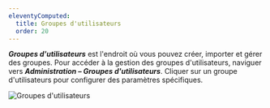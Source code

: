 ```yaml
---
eleventyComputed:
  title: Groupes d'utilisateurs
  order: 20
---
```

***Groupes d'utilisateurs*** est l'endroit où vous pouvez créer, importer et gérer des groupes. Pour accéder à la gestion des groupes d'utilisateurs, naviguer vers ***Administration – Groupes d'utilisateurs***. Cliquer sur un groupe d'utilisateurs pour configurer des paramètres spécifiques.

![Groupes d'utilisateurs](https://cdnweb.devolutions.net/docs/docs_en_server_ServerOp8008.png)
